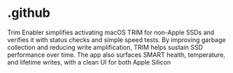 # .github
Trim Enabler simplifies activating macOS TRIM for non-Apple SSDs and verifies it with status checks and simple speed tests. By improving garbage collection and reducing write amplification, TRIM helps sustain SSD performance over time. The app also surfaces SMART health, temperature, and lifetime writes, with a clean UI for both Apple Silicon
